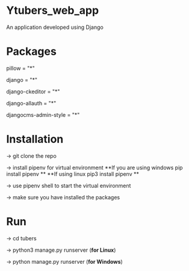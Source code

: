 # Ytubers_web_app
An application developed using Django

# Packages
pillow = "*"

django = "*"

django-ckeditor = "*"

django-allauth = "*"

djangocms-admin-style = "*"

# Installation
-> git clone the repo

-> install pipenv for virtual environment
    **If you are using windows pip install pipenv **
    **If using linux pip3 install pipenv **

-> use pipenv shell to start the virtual environment

-> make sure you have installed the packages

# Run
-> cd tubers

-> python3 manage.py runserver (**for Linux**)

-> python manage.py runserver (**for Windows**)
